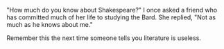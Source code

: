 "How much do you know about Shakespeare?" 
I once asked a friend who has committed much of her life to studying the Bard. 
She replied, "Not as much as he knows about me." 

Remember this the next time someone tells you literature is useless.